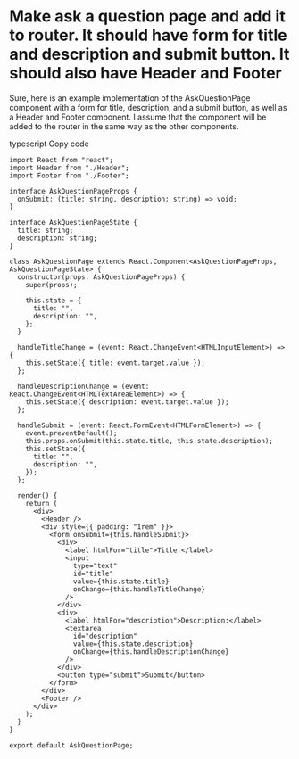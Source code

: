 # Make ask a question page and add it to router. It should have form for title and description and submit button. It should also have Header and Footer

Sure, here is an example implementation of the AskQuestionPage component with a form for title, description, and a submit button, as well as a Header and Footer component. I assume that the component will be added to the router in the same way as the other components.

typescript
Copy code

```
import React from "react";
import Header from "./Header";
import Footer from "./Footer";

interface AskQuestionPageProps {
  onSubmit: (title: string, description: string) => void;
}

interface AskQuestionPageState {
  title: string;
  description: string;
}

class AskQuestionPage extends React.Component<AskQuestionPageProps, AskQuestionPageState> {
  constructor(props: AskQuestionPageProps) {
    super(props);

    this.state = {
      title: "",
      description: "",
    };
  }

  handleTitleChange = (event: React.ChangeEvent<HTMLInputElement>) => {
    this.setState({ title: event.target.value });
  };

  handleDescriptionChange = (event: React.ChangeEvent<HTMLTextAreaElement>) => {
    this.setState({ description: event.target.value });
  };

  handleSubmit = (event: React.FormEvent<HTMLFormElement>) => {
    event.preventDefault();
    this.props.onSubmit(this.state.title, this.state.description);
    this.setState({
      title: "",
      description: "",
    });
  };

  render() {
    return (
      <div>
        <Header />
        <div style={{ padding: "1rem" }}>
          <form onSubmit={this.handleSubmit}>
            <div>
              <label htmlFor="title">Title:</label>
              <input
                type="text"
                id="title"
                value={this.state.title}
                onChange={this.handleTitleChange}
              />
            </div>
            <div>
              <label htmlFor="description">Description:</label>
              <textarea
                id="description"
                value={this.state.description}
                onChange={this.handleDescriptionChange}
              />
            </div>
            <button type="submit">Submit</button>
          </form>
        </div>
        <Footer />
      </div>
    );
  }
}

export default AskQuestionPage;
```
